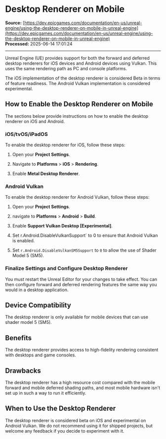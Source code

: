 # Desktop Renderer on Mobile

**Source:** [https://dev.epicgames.com/documentation/en-us/unreal-engine/using-the-desktop-renderer-on-mobile-in-unreal-engine](https://dev.epicgames.com/documentation/en-us/unreal-engine/using-the-desktop-renderer-on-mobile-in-unreal-engine)  
**Processed:** 2025-06-14 17:01:24

---

Unreal Engine (UE) provides support for both the forward and deferred desktop renderers for iOS devices and Android devices using Vulkan. This uses the same rendering path as PC and console platforms.

The iOS implementation of the desktop renderer is considered Beta in terms of feature readiness. The Android Vulkan implementation is considered experimental.

## How to Enable the Desktop Renderer on Mobile

The sections below provide instructions on how to enable the desktop renderer on iOS and Android.

### iOS/tvOS/iPadOS

To enable the desktop renderer for iOS, follow these steps:

1.  Open your **Project Settings**.
    
2.  Navigate to **Platforms** \> **iOS** \> **Rendering**.
    
3.  Enable **Metal Desktop Renderer**.
    

### Android Vulkan

To enable the desktop renderer for Android Vulkan, follow these steps:

1.  Open your **Project Settings**.
    
2.  navigate to **Platforms** \> **Android** \> **Build**.
    
3.  Enable **Support Vulkan Desktop \[Experimental\]**.
    
4.  Set r.Android.DisableVulkanSupport\` to 0 to ensure that Android Vulkan is enabled.
    
5.  Set `r.Android.DisableVulkanSM5Support` to `0` to allow the use of Shader Model 5 (SM5).
    

### Finalize Settings and Configure Desktop Renderer

You must restart the Unreal Editor for your changes to take effect. You can then configure forward and deferred rendering features the same way you would in a desktop application.

## Device Compatibility

The desktop renderer is only available for mobile devices that can use shader model 5 (SM5).

## Benefits

The desktop renderer provides access to high-fidelity rendering consistent with desktops and game consoles.

## Drawbacks

The desktop renderer has a high resource cost compared with the mobile forward and mobile deferred shading paths, and most mobile hardware isn't set up in such a way to run it efficiently.

## When to Use the Desktop Renderer

The desktop renderer is considered beta on iOS and experimental on Android Vulkan. We do not recommend using it for shipped projects, but welcome any feedback if you decide to experiment with it.